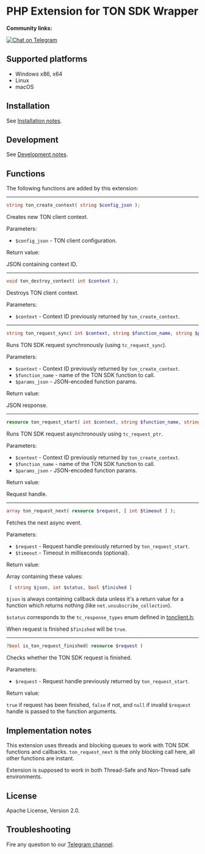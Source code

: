 # PHP Extension for TON SDK Wrapper

**Community links:**

[![Chat on Telegram](https://img.shields.io/badge/chat-on%20telegram-9cf.svg)](https://t.me/RADIANCE_TON_SDK)

## Supported platforms

 - Windows x86, x64
 - Linux
 - macOS
 
## Installation

See [Installation notes](install.md).

## Development

See [Development notes](development.md).

## Functions

The following functions are added by this extension:

---

```php
string ton_create_context( string $config_json );
```

Creates new TON client context.

Parameters:

 - `$config_json` - TON client configuration.
 
Return value:

 JSON containing context ID.

---

```php
void ton_destroy_context( int $context );
```

Destroys TON client context.

Parameters:

 - `$context` - Context ID previously returned by `ton_create_context`.

---

```php
string ton_request_sync( int $context, string $function_name, string $params_json);
```

Runs TON SDK request synchronously (using `tc_request_sync`).

Parameters:

 - `$context` - Context ID previously returned by `ton_create_context`.
 - `$function_name` - name of the TON SDK function to call.
 - `$params_json` - JSON-encoded function params.
 
Return value:

 JSON response.

---

```php
resource ton_request_start( int $context, string $function_name, string $params_json );
```

Runs TON SDK request asynchronously using `tc_request_ptr`.

Parameters:

 - `$context` - Context ID previously returned by `ton_create_context`.
 - `$function_name` - name of the TON SDK function to call.
 - `$params_json` - JSON-encoded function params.
 
Return value:

 Request handle.

---

```php
array ton_request_next( resource $request, [ int $timeout ] );
```

Fetches the next async event.

Parameters:

 - `$request` - Request handle previously returned by `ton_request_start`.
 - `$timeout` - Timeout in milliseconds (optional).
 
Return value:

 Array containing these values:
  
```php
 [ string $json, int $status, bool $finished ]
```

 `$json` is always containing callback data unless it's a return value for a function which returns nothing 
 (like `net.unsubscribe_collection`).
  
 `$status` corresponds to the `tc_response_types` enum defined in [tonclient.h](https://github.com/tonlabs/TON-SDK/blob/master/ton_client/client/tonclient.h);
 
 When request is finished `$finished` will be `true`.

---

```php
?bool is_ton_request_finished( resource $request )
```

Checks whether the TON SDK request is finished.

Parameters:

 - `$request` - Request handle previously returned by `ton_request_start`.
 
Return value:

 `true` if request has been finished, `false` if not, and `null` if invalid `$request`
 handle is passed to the function arguments.


## Implementation notes

This extension uses threads and blocking queues to work with TON SDK functions and callbacks.
`ton_request_next` is the only blocking call here, all other functions are instant.

Extension is supposed to work in both Thread-Safe and Non-Thread safe environments. 

## License

Apache License, Version 2.0.

## Troubleshooting

Fire any question to our [Telegram channel](https://t.me/RADIANCE_TON_SDK).